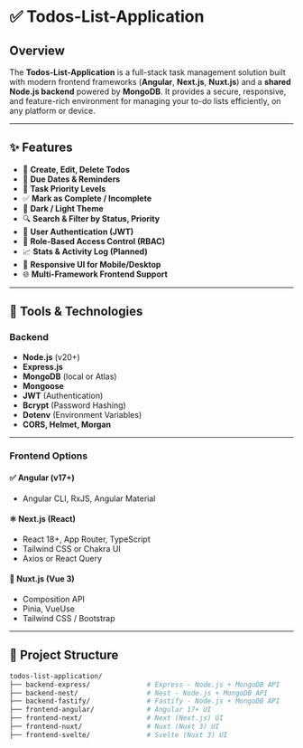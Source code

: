 # ✅ Todos-List-Application

## Overview

The **Todos-List-Application** is a full-stack task management solution built with modern frontend frameworks (**Angular**, **Next.js**, **Nuxt.js**) and a **shared Node.js backend** powered by **MongoDB**. It provides a secure, responsive, and feature-rich environment for managing your to-do lists efficiently, on any platform or device.

---

## ✨ Features

- 📝 **Create, Edit, Delete Todos**
- 📅 **Due Dates & Reminders**
- 🚦 **Task Priority Levels**
- ✅ **Mark as Complete / Incomplete**
- 🌙 **Dark / Light Theme**
- 🔍 **Search & Filter by Status, Priority**
- 👥 **User Authentication (JWT)**
- 🔐 **Role-Based Access Control (RBAC)**
- 📈 **Stats & Activity Log (Planned)**
- 📱 **Responsive UI for Mobile/Desktop**
- 🌐 **Multi-Framework Frontend Support**

---

## 🧰 Tools & Technologies

### Backend

- **Node.js** (v20+)
- **Express.js**
- **MongoDB** (local or Atlas)
- **Mongoose**
- **JWT** (Authentication)
- **Bcrypt** (Password Hashing)
- **Dotenv** (Environment Variables)
- **CORS, Helmet, Morgan**

---

### Frontend Options

#### ✅ Angular (v17+)

- Angular CLI, RxJS, Angular Material

#### ⚛️ Next.js (React)

- React 18+, App Router, TypeScript
- Tailwind CSS or Chakra UI
- Axios or React Query

#### 🌙 Nuxt.js (Vue 3)

- Composition API
- Pinia, VueUse
- Tailwind CSS / Bootstrap

---

## 📁 Project Structure

```bash
todos-list-application/
├── backend-express/              # Express - Node.js + MongoDB API
├── backend-nest/                 # Nest - Node.js + MongoDB API
├── backend-fastify/              # Fastify - Node.js + MongoDB API
├── frontend-angular/             # Angular 17+ UI
├── frontend-next/                # Next (Next.js) UI
├── frontend-nuxt/                # Nuxt (Nuxt 3) UI
├── frontend-svelte/              # Svelte (Nuxt 3) UI
